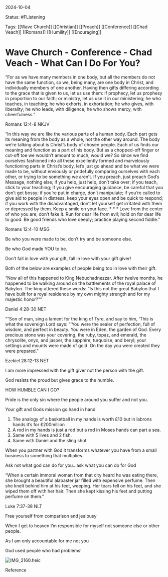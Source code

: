 2024-10-04

Status: #FListening 

Tags: [[Wave Church]] [[Christian]] [[Preach]] [[Conference]] [[Chad Veach]] [[Romans]] [[Humility]] [[Encuraging]] 

# Wave Church - Conference - Chad Veach - What Can I Do For You?
“For as we have many members in one body, but all the members do not have the same function, so we, being many, are one body in Christ, and individually members of one another. Having then gifts differing according to the grace that is given to us, let us use them: if prophecy, let us prophesy in proportion to our faith; or ministry, let us use it in our ministering; he who teaches, in teaching; he who exhorts, in exhortation; he who gives, with liberality; he who leads, with diligence; he who shows mercy, with cheerfulness.”

‭‭Romans‬ ‭12‬:‭4‬-‭8‬ ‭NKJV‬‬

  

“In this way we are like the various parts of a human body. Each part gets its meaning from the body as a whole, not the other way around. The body we’re talking about is Christ’s body of chosen people. Each of us finds our meaning and function as a part of his body. But as a chopped-off finger or cut-off toe we wouldn’t amount to much, would we? So since we find ourselves fashioned into all these excellently formed and marvelously functioning parts in Christ’s body, let’s just go ahead and be what we were made to be, without enviously or pridefully comparing ourselves with each other, or trying to be something we aren’t. If you preach, just preach God’s Message, nothing else; if you help, just help, don’t take over; if you teach, stick to your teaching; if you give encouraging guidance, be careful that you don’t get bossy; if you’re put in charge, don’t manipulate; if you’re called to give aid to people in distress, keep your eyes open and be quick to respond; if you work with the disadvantaged, don’t let yourself get irritated with them or depressed by them. Keep a smile on your face. * * * Love from the center of who you are; don’t fake it. Run for dear life from evil; hold on for dear life to good. Be good friends who love deeply; practice playing second fiddle.”

‭‭Romans‬ ‭12‬:‭4‬-‭10‬ ‭MSG‬‬

  

  

Be who you were made to be, don’t try and be someone else.

Be who God made YOU to be.

  

Don’t fall in love with your gift, fall in love with your gift giver!

  

Both of the below are examples of people being too in love with their gift.

  

“Now all of this happened to King Nebuchadnezzar. After twelve months, he happened to be walking around on the battlements of the royal palace of Babylon. The king uttered these words: “Is this not the great Babylon that I have built for a royal residence by my own mighty strength and for my majestic honor?””

‭‭Daniel‬ ‭4‬:‭28‬-‭30‬ ‭NET‬‬

  

““Son of man, sing a lament for the king of Tyre, and say to him, ‘This is what the sovereign Lord says: “‘You were the sealer of perfection, full of wisdom, and perfect in beauty. You were in Eden, the garden of God. Every precious stone was your covering, the ruby, topaz, and emerald, the chrysolite, onyx, and jasper, the sapphire, turquoise, and beryl; your settings and mounts were made of gold. On the day you were created they were prepared.”

‭‭Ezekiel‬ ‭28‬:‭12‬-‭13‬ ‭NET‬‬

  

I am more impressed with the gift giver not the person with the gift.

  

  

God resists the proud but gives grace to the humble.

HOW HUMBLE CAN I GO?

  

Pride is the only sin where the people around you suffer and not you.

  

  

Your gift and Gods mission go hand in hand

  

1. The analogy of a basketball in my hands is worth £10 but in labrons hands it’s for £200million 
2. A rod in my hands is just a rod but a rod in Moses hands can part a sea.
3. Same with 5 lives and 2 fish.
4. Same with Daniel and the sling shot

  

When you partner with God it transforms whatever you have from a small business to something that multiplies.

  

  

Ask not what god can do for you…ask what you can do for God

  

“When a certain immoral woman from that city heard he was eating there, she brought a beautiful alabaster jar filled with expensive perfume. Then she knelt behind him at his feet, weeping. Her tears fell on his feet, and she wiped them off with her hair. Then she kept kissing his feet and putting perfume on them.”

‭‭Luke‬ ‭7‬:‭37‬-‭38‬ ‭NLT‬‬

  

  

Free yourself from comparison and jealousy

  

When I get to heaven I’m responsible for myself not someone else or other people.

As I am only accountable for me not you

  

  

God used people who had problems!

![IMG_2160.heic](blob:capacitor://localhost/c9679d3f-69af-4e6a-abea-9d755cdb6438)

Reference
